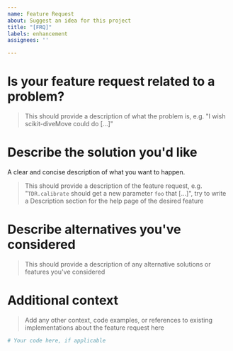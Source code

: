 ```yaml
---
name: Feature Request
about: Suggest an idea for this project
title: "[FRQ]"
labels: enhancement
assignees: ''

---
```


# Is your feature request related to a problem?

> This should provide a description of what the problem is, e.g. "I wish
> scikit-diveMove could do [...]"

# Describe the solution you'd like
A clear and concise description of what you want to happen.

> This should provide a description of the feature request,
> e.g. "`TDR.calibrate` should get a new parameter `foo` that [...]", try
> to write a Description section for the help page of the desired feature

# Describe alternatives you've considered

> This should provide a description of any alternative solutions or
> features you've considered

# Additional context

> Add any other context, code examples, or references to existing
> implementations about the feature request here

```python
# Your code here, if applicable

```
